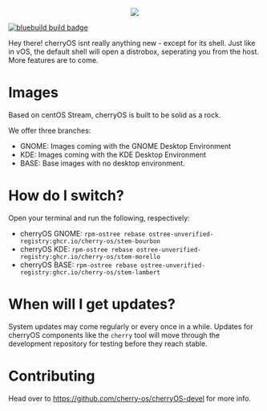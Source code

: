 <p align="center">
  <img src="https://github.com/user-attachments/assets/b04a391d-f474-4d1d-8f4f-2841f691fb1b"/>
</p>

[![bluebuild build badge](https://github.com/cherry-os/cherryOS/actions/workflows/build.yml/badge.svg)](https://github.com/cherry-os/cherryOS/actions/workflows/build.yml)

Hey there!
cherryOS isnt really anything new - except for its shell.
Just like in vOS, the default shell will open a distrobox, seperating you from the host.
More features are to come.

# Images
Based on centOS Stream, cherryOS is built to be solid as a rock.

We offer three branches:
- GNOME: Images coming with the GNOME Desktop Environment
- KDE: Images coming with the KDE Desktop Environment
- BASE: Base images with no desktop environment.

# How do I switch?
Open your terminal and run the following, respectively:
- cherryOS GNOME: `rpm-ostree rebase ostree-unverified-registry:ghcr.io/cherry-os/stem-bourbon`
- cherryOS KDE: `rpm-ostree rebase ostree-unverified-registry:ghcr.io/cherry-os/stem-morello`
- cherryOS BASE: `rpm-ostree rebase ostree-unverified-registry:ghcr.io/cherry-os/stem-lambert`

# When will I get updates?
System updates may come regularly or every once in a while.
Updates for cherryOS components like the `cherry` tool will move through
the development repository for testing before they reach stable.

# Contributing
Head over to https://github.com/cherry-os/cherryOS-devel for more info.
